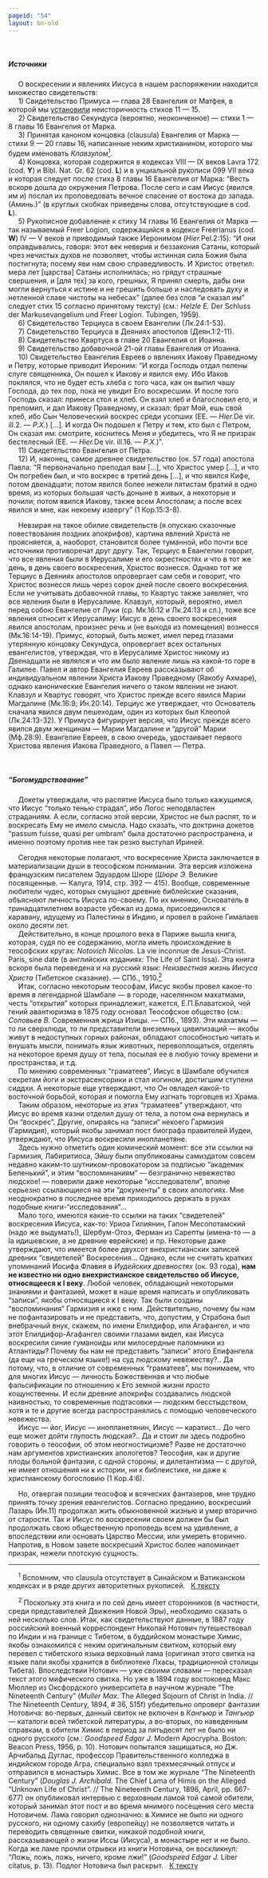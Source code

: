```yaml
---
pageid: "54"
layout: bn-old
---
```


 


##### Источники


<p>     О воскресении и явлениях Иисуса в нашем распоряжении находится множество свидетельств:<br />
     1) Свидетельство Примуса — глава 28 Евангелия от Матфея, в которой мы <a href="52.htm#strazha" title="Миф о страже у склепа Иисуса">установили</a> неисторичность стихов 11 — 15.<br />
     2) Свидетельство Секундуса (вероятно, неоконченное) — стихи 1 — 8 главы 16 Евангелия от Марка.<br />
     3) Принятая каноном концовка (clausula) Евангелия от Марка — стихи 9 — 20 главы 16, написанные неким христианином, которого мы будем именовать <em>Клавзулом</em><a href="#prim1" title="Clausula"><sup>1</sup></a><span id="1"></span>.<br />
     4) Концовка, которая содержится в кодексах VIII — IX веков Lavra 172 (cod. <strong>Y</strong>) и Bibl. Nat. Gr. 62 (cod. <strong>L</strong>) и в унциальной рукописи 099 VII века и которая следует после стиха 8 главы 16 Евангелия от Марка: “Весть вскоре дошла до окружения Петрова. После сего и сам Иисус (явился им и) послал их проповедовать вечное спасение от востока до запада. (Аминь.)” (в круглых скобках приведены слова, отсутствующие в cod. <strong>L</strong>).<br />
     5) Рукописное добавление к стиху 14 главы 16 Евангелия от Марка — так называемый Freer Logion, содержащийся в кодексе Freerianus (cod. <strong>W</strong>) IV — V веков и приводимый также Иеронимом (<em>Hier.</em>Pel.2:15): “И они оправдывались, говоря: этот век неверия и беззакония Сатаны, который чрез нечистых духов не позволяет, чтобы истинная сила Божия была постигнута; посему яви нам свою справедливость. И Христос ответил: мера лет [царства] Сатаны исполнилась; но грядут страшные свершения, и [для тех] за кого, грешных, Я принял смерть, дабы они могли вернуться к истине и не грешить больше и наследовать духу и нетленной славе чистоты на небесах” (далее без слов “и сказал им” следует стих 15 согласно принятому тексту) (см.: <em>Helzle E.</em> Der Schluss der Markusevangelium und Freer Logion. Tubingen, 1959).<br />
     6) Свидетельство Терциуса в своем Евангелии (Лк.24:1-53).<br />
     7) Свидетельство Терциуса в Деяниях апостолов (Деян.1:2-11).<br />
     8) Свидетельство Квартуса в главе 20 Евангелия от Иоанна.<br />
     9) Свидетельство добавочной 21-ой главы Евангелия от Иоанна.<br />
     10) Свидетельство Евангелия Евреев о явлениях Иакову Праведному и Петру, которые приводит Иероним: “И когда Господь отдал пелены слуге священника, Он пошел к Иакову и явился ему. Ибо Иаков поклялся, что не будет есть хлеба с того часа, как он выпил чашу Господа, до тех пор, пока не увидит Его воскресшим. И после того Господь сказал: принеси стол и хлеб. Он взял хлеб и благословил его, и преломил, и дал Иакову Праведному, и сказал: брат Мой, ешь свой хлеб, ибо Сын Человеческий воскрес среди усопших (ЕЕ. — <em>Hier.</em>De vir. ill.2. — <em>Р.Х.</em>) [...]. И когда Он подошел к Петру и тем, кто был с Петром, Он сказал им: смотрите, коснитесь Меня и убедитесь, что Я не призрак бестелесный (ЕЕ. — <em>Hier.</em>De vir. ill.16. — <em>Р.Х.</em>)”.<br />
     11) Свидетельство Евангелия от Петра.<br />
     12) И, наконец, самое древнее свидетельство (ок. 57 года) апостола Павла: “Я первоначально преподал вам [...], что Христос умер [...], и что Он погребен был, и что воскрес в третий день [...], и что явился Кифе, потом двенадцати; потом явился более нежели пятистам братий в одно время, из которых большая часть доныне в живых, а некоторые и почили; потом явился Иакову, также всем Апостолам; а после всех явился и мне, как некоему извергу” (1 Кор.15:3-8).</p>
<p>     Hевзирая на такое обилие свидетельств (я опускаю сказочные повествования поздних апокрифов), картина явлений Христа не проясняется, а, наоборот, становится более туманной, ибо почти все источники противоречат друг другу. Так, Терциус в Евангелии говорит, что все явления были в Иерусалиме и его окрестностях и что в тот же день, в день своего воскресения, Христос вознесся. Однако тот же Терциус в Деяниях апостолов опровергает сам себя и говорит, что Христос вознесся лишь через сорок дней после своего воскресения. Если не учитывать добавочной главы, то Квартус также заявляет, что все явления были в Иерусалиме. Клавзул, который, вероятно, имел перед собою Евангелие от Луки (ср. Мк.16:12 и Лк.24:13 и сл.), тоже все явления относит к Иерусалиму: Иисус в день своего воскресения явился апостолам, произнес речь и (не выходя из помещения) вознесся (Мк.16:14-19). Примус, который, быть может, имел перед глазами утерянную концовку Секундуса, опровергает всех остальных евангелистов, утверждая, что в Иерусалиме Христос никому из Двенадцати не являлся и что им было явление лишь на какой-то горе в Галилее. Павел и автор Евангелия Евреев рассказывают об индивидуальном явлении Христа Иакову Праведному (Яакобу Ахмаре), однако канонические Евангелия ничего о таком явлении не знают. Клавзул и Квартус говорят, что Христос прежде всего явился Марии Магдалине (Мк.16:9; Ин.20:14). Терциус же утверждает, что Основатель сначала явился двум пешеходам, один из которых был Клеопой (Лк.24:13-32). У Примуса фигурирует версия, что Иисус прежде всего явился двум женщинам — Марии Магдалине и “другой” Марии (Мф.28:9). Евангелие Евреев, в свою очередь, удостаивает первого Христова явления Иакова Праведного, а Павел — Петра.</p>
<p> </p>
<h5 id="богомудрствование" data-align="CENTER">“Богомудрствование”</h5>
<p>     Докеты утверждали, что распятие Иисуса было только кажущимся, что Иисус “только тенью страдал”, ибо Логос неподвластен страданиям. А если, согласно этой версии, Христос не был распят, то и воскресать Ему не имело смысла. Hадо сказать, что доктрина докетов “passum fuisse, quasi per umbram” была достаточно распространена, и именно поэтому против нее так резко выступал Ириней.</p>
<p>     Сегодня некоторые полагают, что воскресение Христа заключается в материализации души в теософском понимании. Эта версия изложена французским писателем Эдуардом Шюре (<em>Шюре Э.</em> Великие посвященные. — Калуга, 1914, стр. 392 — 415). Вообще, современные любители чудес, которых смущают древние библейские сказания, объясняют личность Иисуса по-своему. По их мнению, Основатель в тринадцатилетнем возрасте убежал из дома, присоединился к каравану, идущему из Палестины в Индию, и провел в районе Гималаев около десяти лет.<br />
     Действительно, в конце прошлого века в Париже вышла книга, которая, судя по ее содержанию, могла иметь происхождение в теософских кругах: <em>Notovich Nicolas.</em> La vie inconnue de Jesus-Christ. Paris, sine date (в английских изданиях: The Life of Saint Issa). Эта книга вскоре была переведена и на русский язык: <em>Hеизвестная жизнь Иисуса Христа</em> (Тибетское сказание). — СПб., 1910.<a href="#prim2" title="Жизнеописание Святого Иссы"><sup>2</sup></a><span id="2"></span><br />
     Итак, согласно некоторым теософам, Иисус якобы провел какое-то время в легендарной Шамбале — в городе, населенном махатмами, честь “открытия” которых принадлежит, кажется, Е.П.Блаватской, чей гений авантюризма в 1875 году основал Теософское общество (см.: <em>Соловьев В.</em> Современная жрица Изицы. — СПб., 1893). Эти махатмы — то ли сверхлюди, то ли представители внеземных цивилизаций — якобы живут в недоступных горных районах, обладают способностью читать и внушать мысли, понимать язык животных, перевоплощаться, отделять на некоторое время душу от тела, посылая ее в любую точку времени и пространства, и т.д.<br />
     По мнению современных “граматеев”, Иисус в Шамбале обучился секретам йоги и экстрасенсорики и стал иогином, достигшим ступени сиддхи. А некоторые еще утверждают, что Он овладел какой-то восточной борьбой, которая и помогла Ему изгнать торговцев из Храма.<br />
     Таким образом, некоторые из этих “граматеев” утверждают, что Иисус во время казни отделил душу от тела, а потом она вернулась и Он “воскрес”. Другие, опираясь на “записи“ некоего Гармизия (Гармидия), который якобы занимал пост биографа правителей Иудеи, утверждают, что Иисуса воскресили инопланетяне.<br />
     Здесь нужно отметить один комический момент: все эти ссылки на Гармизия, Лабиритиоса, Эйшу были опубликованы самиздатом совсем недавно каким-то шутником-провокатором за подписью “академик Беленький”, и этим “воспоминаниям” — безгранично невежество людское! — поверили даже некоторые “исследователи”, вполне серьезно ссылающиеся на эти “документы” в своих апологиях. Мне неоднократно в последнее время приходилось держать в руках подобные книги-“исследования”...<br />
     Мало того, имеются какие-то ссылки на таких “свидетелей” воскресения Иисуса, как-то: Уриоа Гилиянин, Гапон Месопотамский (надо же выдумать!), Шербум-Отоэ, Ферман из Сарепты (имена-то — a la идишевские, а не древние еврейские) и пр. Некоторые даже утверждают, что имеется более двухсот внехристианских записей древних “свидетелей” Воскресения... Однако, если не считать кратких упоминаний Иосифа Флавия в <em>Иудейских древностях</em> (ок. 93 года), <strong>нам не известно ни одно внехристианское свидетельство об Иисусе, относящееся к I веку</strong>. Любой человек, обладающий некоторыми знаниями и фантазией, может в наше время написать и опубликовать “записи”, якобы относящиеся к I веку. Так были созданы “воспоминания” Гармизия и иже с ним. Действительно, почему бы нам не пофантазировать и не представить, что, допустим, у Страбона был внебрачный внук, скажем, по имени Епилдифор, или Агафангел, и что этот Епилдифор-Агафангел своими глазами видел, как Иисуса воскресили синие гуманоиды или милосердные паломники из Атлантиды? Почему бы нам не представить “записи” этого Епифангела (да еще на греческом языке!) на суд людскому невежеству?.. Да потому, что, в отличие от современных “граматеев”, мы понимаем, что для многих Иисус — личность Божественная и что любые фальсификации по отношению к Его земной жизни просто кощунственны. И если древние апокрифы создавались людской наивностью, то современные подтасовки — людским бесстыдством, хотя и те и другие всегда распространялись с помощью человеческого невежества.<br />
     Иисус — йог, Иисус — инопланетянин, Иисус — каратист... До чего еще может дойти глупость людская?.. Да и стоит ли здесь подробно говорить о теософии, об этом неогностицизме? Разве не достаточно нам аргументов христианских апологетов? Теософия, как и другие плоды больной фантазии, с одной стороны, и дилетантизма — с другой, не имеет отношения ни к истории, ни к библеистике, ни даже к христианскому богословию (1 Кор.4:6).</p>
<p>     Hо, отвергая позиции теософов и всяческих фантазеров, мне трудно принять точку зрения евангелистов. Согласно преданию, воскресший Лазарь (Ин.11) продолжал жить обыкновенной жизнью и умер вторично от старости. Так и Иисус по воскресении своем должен бы был продолжать свою общественную проповедь всем на удивление, а впоследствии или основать Царство Мессии, или умереть вторично. Hапротив, в Hовом завете воскресший Христос более напоминает призрак, нежели плотскую сущность.</p>
<hr />
<span id="prim1"></span> <span id="prim1"></span>
<p>     <sup>1</sup> Вспомним, что clausula отсутствует в Синайском и Ватиканском кодексах и в ряде других авторитетных рукописей.   <a href="#1" title="Назад, к тексту">К тексту</a><br />
<span id="prim2"></span></p>
<p>     <sup>2</sup> Поскольку эта книга и по сей день имеет сторонников (в частности, среди представителей Движения Новой Эры), необходимо сказать о ней несколько слов. Итак, как свидетельствуют данные, в 1887 году российский военный корреспондент Николай Нотович путешествовал по Индии и на границе с Тибетом, в буддийском монастыре Химис, якобы ознакомился с неким оригинальным свитком, который ему перевел с тибетского языка верховный лама (оригинал этого свитка на языке пали якобы хранится в библиотеке Лхасы, традиционной столицы Тибета). Впоследствии Нотович — уже своими словами — пересказал текст этого мифического свитка. Но уже в 1894 году востоковед Макс Мюллер из Оксфордского университета в научном журнале “The Nineteenth Century” (<em>Muller Max.</em> The Alleged Sojourn of Christ in India. // The Nineteenth Century, 1894, # 36, 515f) убедительно опроверг фантазии Нотовича: во-первых, данный свиток не включен в <em>Кангьюр</em> и <em>Тангьюр</em> — каталоги всей тибетской литературы, а во-вторых, по наведенным справкам, в обители Химис в период за пятьдесят лет не было ни одного русского (см.: <em>Goodspeed Edgar J.</em> Modern Apocrypha. Boston: Beacon Press, 1956, p. 10). Нотович попытался защищаться, но Дж. Арчибальд Дуглас, профессор Правительственного колледжа в индийском городе Агра, специально взял трехмесячный отпуск и отправился в монастырь Химис. Все в том же журнале “The Nineteenth Century” (<em>Douglas J. Archibald.</em> The Chief Lama of Himis on the Alleged “Unknown Life of Christ”. // The Nineteenth Century, 1896, April, pp. 667-677) он опубликовал интервью с верховным ламой той самой обители, который занимал этот пост и во время мнимого посещения сего места Нотовичем. Лама говорил однозначно: в Химисе не было ни одного русского, ни одному сахибу (европейцу) не позволяется читать и переводить священные свитки, никакой подобной книги, рассказывающей о жизни Иссы (Иисуса), в монастыре нет и не было. Когда же ламе прочли отрывки из книги Нотовича, он воскликнул: “Ложь, ложь, ложь, ничего, кроме лжи!” (<em>Goodspeed Edgar J.</em> Liber citatus, p. 13). Подлог Нотовича был раскрыт.   <a href="#2" title="Назад, к тексту">К тексту</a><br />
</p>
<p> </p>

     



